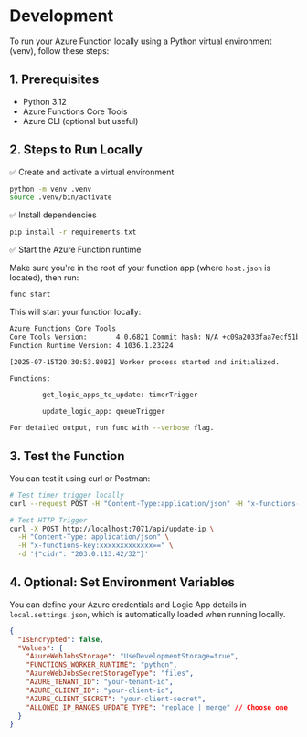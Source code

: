 # Development

To run your Azure Function locally using a Python virtual environment (venv), follow these steps:

## 1. Prerequisites
- Python 3.12
- Azure Functions Core Tools
- Azure CLI (optional but useful)


## 2. Steps to Run Locally

✅ Create and activate a virtual environment

```bash
python -m venv .venv
source .venv/bin/activate
```

✅ Install dependencies

```bash
pip install -r requirements.txt
```

✅ Start the Azure Function runtime

Make sure you're in the root of your function app (where `host.json` is located), then run:

```bash
func start
```

This will start your function locally:

```bash
Azure Functions Core Tools
Core Tools Version:       4.0.6821 Commit hash: N/A +c09a2033faa7ecf51b3773308283af0ca9a99f83 (64-bit)
Function Runtime Version: 4.1036.1.23224

[2025-07-15T20:30:53.808Z] Worker process started and initialized.

Functions:

        get_logic_apps_to_update: timerTrigger

        update_logic_app: queueTrigger

For detailed output, run func with --verbose flag.
```

## 3. Test the Function

You can test it using curl or Postman:

```bash
# Test timer trigger locally
curl --request POST -H "Content-Type:application/json" -H "x-functions-key:xxxxxxxxxxxxx" --data '{"input":""}'  http://localhost:7071/admin/functions/get_logic_apps_to_update

# Test HTTP Trigger
curl -X POST http://localhost:7071/api/update-ip \
  -H "Content-Type: application/json" \
  -H "x-functions-key:xxxxxxxxxxxxx==" \
  -d '{"cidr": "203.0.113.42/32"}'
```

## 4. Optional: Set Environment Variables

You can define your Azure credentials and Logic App details in `local.settings.json`, which is automatically loaded when running locally.

```json
{
  "IsEncrypted": false,
  "Values": {
    "AzureWebJobsStorage": "UseDevelopmentStorage=true",
    "FUNCTIONS_WORKER_RUNTIME": "python",
    "AzureWebJobsSecretStorageType": "files",
    "AZURE_TENANT_ID": "your-tenant-id",
    "AZURE_CLIENT_ID": "your-client-id",
    "AZURE_CLIENT_SECRET": "your-client-secret",
    "ALLOWED_IP_RANGES_UPDATE_TYPE": "replace | merge" // Choose one
  }
}
```
